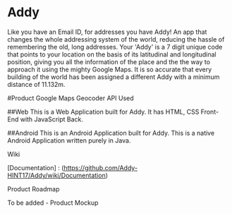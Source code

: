# Addy
Like you have an Email ID, for addresses you have Addy! An app that changes the whole addressing system of the world, reducing the hassle of remembering the old, long addresses. Your 'Addy' is a 7 digit unique code that points to your location on the basis of its latitudinal and longitudinal position, giving you all the information of the place and the the way to approach it using the mighty Google Maps. It is so accurate that every building of the world has been assigned a different Addy with a minimum distance of 11.132m.

#Product
Google Maps Geocoder API Used


##Web
This is a Web Application built for Addy. It has HTML, CSS Front-End with JavaScript Back.

##Android
This is an Android Application built for Addy. This is a native Android Application written purely in Java.

Wiki

[Documentation] : (https://github.com/Addy-HINT17/Addy/wiki/Documentation)

Product Roadmap

To be added - Product Mockup

